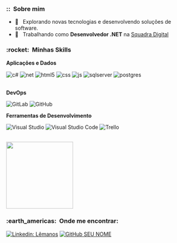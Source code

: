 <h3> :: &nbsp;Sobre mim </h3>
 
 - 🤔 &nbsp; Explorando novas tecnologias e desenvolvendo soluções de software.
 - 💼 &nbsp; Trabalhando como **Desenvolvedor .NET** na <a href="https://www.linkedin.com/company/squadradigital/mycompany/verification/">Squadra Digital</a>
 
 <h3> :rocket: &nbsp;Minhas Skills </h3>
 
 **Aplicações e Dados**
   
  <div style="display: inline_block">
  <img align="center" alt="c#" src="https://img.shields.io/badge/C%23-239120?style=for-the-badge&logo=c-sharp&logoColor=white" />
  <img align="center" alt="net" src="https://img.shields.io/badge/.NET-5C2D91?style=for-the-badge&logo=.net&logoColor=white" />
  <img align="center" alt="html5" src="https://img.shields.io/badge/HTML5-E34F26?style=for-the-badge&logo=html5&logoColor=white" />
  <img align="center" alt="css" src="https://img.shields.io/badge/CSS3-1572B6?style=for-the-badge&logo=css3&logoColor=white" />
  <img align="center" alt="js" src="https://img.shields.io/badge/JavaScript-F7DF1E?style=for-the-badge&logo=javascript&logoColor=black" />
  <img align="center" alt="sqlserver" src="https://img.shields.io/badge/Microsoft_SQL_Server-CC2927?style=for-the-badge&logo=microsoft-sql-server&logoColor=white" />
  <img align="center" alt="postgres" src="https://img.shields.io/badge/PostgreSQL-316192?style=for-the-badge&logo=postgresql&logoColor=white" />


</div><br/>
 

 **DevOps**
 
   ![GitLab](https://img.shields.io/badge/GitLab-330F63?style=for-the-badge&logo=gitlab&logoColor=white)
   ![GitHub](https://img.shields.io/badge/GitHub-100000?style=for-the-badge&logo=github&logoColor=white)
 
 **Ferramentas de Desenvolvimento**
 
   ![Visual Studio](https://img.shields.io/badge/-Visual%20Studio-333333?style=flat&logo=visual-studio&logoColor=9400d3)
   ![Visual Studio Code](https://img.shields.io/badge/-Visual%20Studio%20Code-333333?style=flat&logo=visual-studio-code&logoColor=007ACC)
   ![Trello](https://img.shields.io/badge/-Trello-333333?style=flat&logo=trello&logoColor=007ACC)
   
   
 
 <br/>
 
 <a href="https://github.com/lemanos">
   <img height="180em" src="https://github-readme-stats.vercel.app/api?username=lemanos&theme=blue-green" />
 </a>
 
 <br/>
 
 <h3> :earth_americas: &nbsp;Onde me encontrar: </h3> 
 
 [![Linkedin: Lêmanos](https://img.shields.io/badge/-Lêmanos-blue?style=flat-square&logo=Linkedin&logoColor=white&link=https://www.linkedin.com/in/l%C3%AAmanos-souza-97a537123/)](https://www.linkedin.com/in/l%C3%AAmanos-souza-97a537123/)
 [![GitHub SEU NOME]( https://img.shields.io/github/followers/lemanos?label=follow&style=social)](https://github.com/lemanos)
